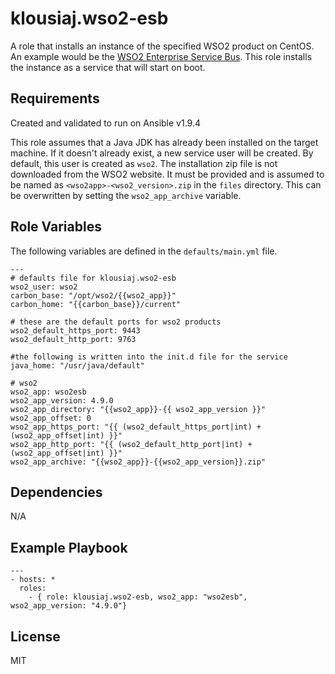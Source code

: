 klousiaj.wso2-esb
=========
A role that installs an instance of the specified WSO2 product on CentOS. An example would be the [WSO2 Enterprise Service Bus](http://wso2.com/products/enterprise-service-bus/). This role installs the instance as a service that will start on boot.

Requirements
------------
Created and validated to run on Ansible v1.9.4

This role assumes that a Java JDK has already been installed on the target machine. If it doesn't already exist, a new service user will be created. By default, this user is created as `wso2`. The installation zip file is not downloaded from the WSO2 website. It must be provided and is assumed to be named as `<wso2app>-<wso2_version>.zip` in the `files` directory. This can be overwritten by setting the `wso2_app_archive` variable.

Role Variables
--------------
The following variables are defined in the `defaults/main.yml` file.

    ---
    # defaults file for klousiaj.wso2-esb
    wso2_user: wso2
    carbon_base: "/opt/wso2/{{wso2_app}}"
    carbon_home: "{{carbon_base}}/current"
    
    # these are the default ports for wso2 products
    wso2_default_https_port: 9443
    wso2_default_http_port: 9763
    
    #the following is written into the init.d file for the service
    java_home: "/usr/java/default"
    
    # wso2
    wso2_app: wso2esb
    wso2_app_version: 4.9.0
    wso2_app_directory: "{{wso2_app}}-{{ wso2_app_version }}"
    wso2_app_offset: 0
    wso2_app_https_port: "{{ (wso2_default_https_port|int) + (wso2_app_offset|int) }}"
    wso2_app_http_port: "{{ (wso2_default_http_port|int) + (wso2_app_offset|int) }}"
    wso2_app_archive: "{{wso2_app}}-{{wso2_app_version}}.zip"

Dependencies
------------
N/A

Example Playbook
----------------

    ---
    - hosts: *
      roles:
        - { role: klousiaj.wso2-esb, wso2_app: "wso2esb", wso2_app_version: "4.9.0"}

License
-------
MIT